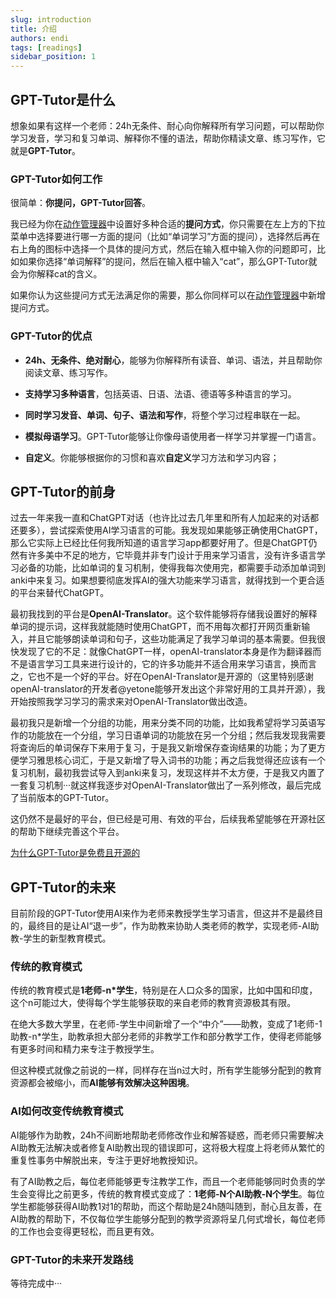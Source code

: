 ```yaml
---
slug: introduction
title: 介绍
authors: endi
tags: [readings]
sidebar_position: 1
---
```




## GPT-Tutor是什么

想象如果有这样一个老师：24h无条件、耐心向你解释所有学习问题，可以帮助你学习发音，学习和复习单词、解释你不懂的语法，帮助你精读文章、练习写作，它就是**GPT-Tutor**。

### GPT-Tutor如何工作

很简单：**你提问，GPT-Tutor回答**。

我已经为你在[动作管理器](./actionManager-explain/main.md)中设置好多种合适的**提问方式**，你只需要在左上方的下拉菜单中选择要进行哪一方面的提问（比如“单词学习”方面的提问），选择然后再在右上角的图标中选择一个具体的提问方式，然后在输入框中输入你的问题即可，比如如果你选择“单词解释”的提问，然后在输入框中输入“cat”，那么GPT-Tutor就会为你解释cat的含义。

如果你认为这些提问方式无法满足你的需要，那么你同样可以在[动作管理器](./actionManager-explain/main.md)中新增提问方式。


### GPT-Tutor的优点

- **24h、无条件、绝对耐心**，能够为你解释所有读音、单词、语法，并且帮助你阅读文章、练习写作。

- **支持学习多种语言**，包括英语、日语、法语、德语等多种语言的学习。

- **同时学习发音、单词、句子、语法和写作**，将整个学习过程串联在一起。

- **模拟母语学习**。GPT-Tutor能够让你像母语使用者一样学习并掌握一门语言。

- **自定义**。你能够根据你的习惯和喜欢**自定义**学习方法和学习内容；




## GPT-Tutor的前身

过去一年来我一直和ChatGPT对话（也许比过去几年里和所有人加起来的对话都还要多），尝试探索使用AI学习语言的可能。我发现如果能够正确使用ChatGPT，那么它实际上已经比任何我所知道的语言学习app都要好用了。但是ChatGPT仍然有许多美中不足的地方，它毕竟并非专门设计于用来学习语言，没有许多语言学习必备的功能，比如单词的复习机制，使得我每次使用完，都需要手动添加单词到anki中来复习。如果想要彻底发挥AI的强大功能来学习语言，就得找到一个更合适的平台来替代ChatGPT。

最初我找到的平台是**OpenAI-Translator**。这个软件能够将存储我设置好的解释单词的提示词，这样我就能随时使用ChatGPT，而不用每次都打开网页重新输入，并且它能够朗读单词和句子，这些功能满足了我学习单词的基本需要。但我很快发现了它的不足：就像ChatGPT一样，openAI-translator本身是作为翻译器而不是语言学习工具来进行设计的，它的许多功能并不适合用来学习语言，换而言之，它也不是一个好的平台。好在OpenAI-Translator是开源的（这里特别感谢openAI-translator的开发者@yetone能够开发出这个非常好用的工具并开源），我开始按照我学习学习的需求来对OpenAI-Translator做出改造。

最初我只是新增一个分组的功能，用来分类不同的功能，比如我希望将学习英语写作的功能放在一个分组，学习日语单词的功能放在另一个分组；然后我发现我需要将查询后的单词保存下来用于复习，于是我又新增保存查询结果的功能；为了更方便学习雅思核心词汇，于是又新增了导入词书的功能；再之后我觉得还应该有一个复习机制，最初我尝试导入到anki来复习，发现这样并不太方便，于是我又内置了一套复习机制···就这样我逐步对OpenAI-Translator做出了一系列修改，最后完成了当前版本的GPT-Tutor。

这仍然不是最好的平台，但已经是可用、有效的平台，后续我希望能够在开源社区的帮助下继续完善这个平台。

[为什么GPT-Tutor是免费且开源的](../blog/why-gpt-tutor-is-free.md)

## GPT-Tutor的未来

目前阶段的GPT-Tutor使用AI来作为老师来教授学生学习语言，但这并不是最终目的，最终目的是让AI“退一步”，作为助教来协助人类老师的教学，实现老师-AI助教-学生的新型教育模式。

### 传统的教育模式

传统的教育模式是**1老师-n*学生**，特别是在人口众多的国家，比如中国和印度，这个n可能过大，使得每个学生能够获取的来自老师的教育资源极其有限。

在绝大多数大学里，在老师-学生中间新增了一个“中介”——助教，变成了1老师-1助教-n*学生，助教承担大部分老师的非教学工作和部分教学工作，使得老师能够有更多时间和精力来专注于教授学生。

但这种模式就像之前说的一样，同样存在当n过大时，所有学生能够分配到的教育资源都会被缩小，而**AI能够有效解决这种困境**。

### AI如何改变传统教育模式

AI能够作为助教，24h不间断地帮助老师修改作业和解答疑惑，而老师只需要解决AI助教无法解决或者修复AI助教出现的错误即可，这将极大程度上将老师从繁忙的重复性事务中解脱出来，专注于更好地教授知识。

有了AI助教之后，每位老师能够更专注教学工作，而且一个老师能够同时负责的学生会变得比之前更多，传统的教育模式变成了：**1老师-N个AI助教-N个学生**。每位学生都能够获得AI助教1对1的帮助，而这个帮助是24h随叫随到，耐心且友善，在AI助教的帮助下，不仅每位学生能够分配到的教学资源将呈几何式增长，每位老师的工作也会变得更轻松，而且更有效。

### GPT-Tutor的未来开发路线

等待完成中···

